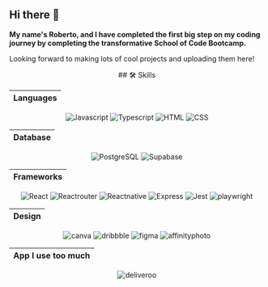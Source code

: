 ## Hi there 👋

**My name's Roberto, and I have completed the first big step on my coding journey by completing the transformative School of Code Bootcamp.**


Looking forward to making lots of cool projects and uploading them here!


<center>
## 🛠 Skills
 
|Languages            |
| :------------------------- |
![Javascript](https://img.shields.io/badge/JavaScript-323330?style=for-the-badge&logo=javascript&logoColor=F7DF1E)  ![Typescript](https://img.shields.io/badge/TypeScript-007ACC?style=for-the-badge&logo=typescript&logoColor=white)  ![HTML](https://img.shields.io/badge/HTML5-E34F26?style=for-the-badge&logo=html5&logoColor=white) ![CSS](https://img.shields.io/badge/CSS3-1572B6?style=for-the-badge&logo=css3&logoColor=white)

| Database              |
| :------------------------- |
 ![PostgreSQL](https://img.shields.io/badge/PostgreSQL-316192?style=for-the-badge&logo=postgresql&logoColor=white) ![Supabase](https://img.shields.io/badge/Supabase-181818?style=for-the-badge&logo=supabase&logoColor=white)

 | Frameworks         |
| :------------------------- |
![React](https://img.shields.io/badge/React-20232A?style=for-the-badge&logo=react&logoColor=61DAFB) ![Reactrouter](https://img.shields.io/badge/React_Router-CA4245?style=for-the-badge&logo=react-router&logoColor=white) ![Reactnative](https://img.shields.io/badge/React_Native-20232A?style=for-the-badge&logo=react&logoColor=61DAFB) ![Express](https://img.shields.io/badge/Express.js-000000?style=for-the-badge&logo=express&logoColor=white) ![Jest](https://img.shields.io/badge/Jest-C21325?style=for-the-badge&logo=jest&logoColor=white)  ![playwright](https://img.shields.io/badge/Playwright-45ba4b?style=for-the-badge&logo=Playwright&logoColor=white)

|Design           |
| :------------------------- |
![canva](https://img.shields.io/badge/Canva-%2300C4CC.svg?&style=for-the-badge&logo=Canva&logoColor=white) ![dribbble](https://img.shields.io/badge/Dribbble-EA4C89?style=for-the-badge&logo=dribbble&logoColor=white)  ![figma](https://img.shields.io/badge/Figma-F24E1E?style=for-the-badge&logo=figma&logoColor=white) ![affinityphoto](https://img.shields.io/badge/affinityphoto-%237E4DD2.svg?style=for-the-badge&logo=affinity-photo&logoColor=white)

|App I use too much        |
| :------------------------- |
![deliveroo](https://img.shields.io/badge/Deliveroo-00CCBC?style=for-the-badge&logo=Deliveroo&logoColor=white)

</center>




